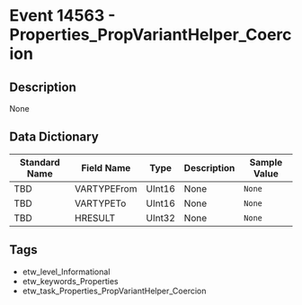 # Event 14563 - Properties_PropVariantHelper_Coercion

## Description
None

## Data Dictionary
|Standard Name|Field Name|Type|Description|Sample Value|
|---|---|---|---|---|
|TBD|VARTYPEFrom|UInt16|None|`None`|
|TBD|VARTYPETo|UInt16|None|`None`|
|TBD|HRESULT|UInt32|None|`None`|

## Tags
* etw_level_Informational
* etw_keywords_Properties
* etw_task_Properties_PropVariantHelper_Coercion